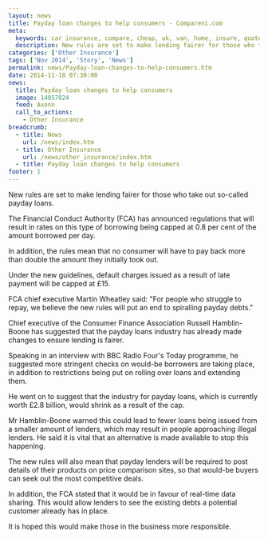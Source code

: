 ```yaml
---
layout: news
title: Payday loan changes to help consumers - Compareni.com
meta:
  keywords: car insurance, compare, cheap, uk, van, home, insure, quotes, online, comparison, bike, loans, life
  description: New rules are set to make lending fairer for those who take out so-called payday loans
categories: ['Other Insurance']
tags: ['Nov 2014', 'Story', 'News']
permalink: news/Payday-loan-changes-to-help-consumers.htm
date: 2014-11-18 07:30:00
news:
  title: Payday loan changes to help consumers
  image: 14057824
  feed: Axonn
  call_to_actions:
    - Other Insurance
breadcrumb:
  - title: News
    url: /news/index.htm
  - title: Other Insurance
    url: /news/other_insurance/index.htm
  - title: Payday loan changes to help consumers
footer: 1
---
```


New rules are set to make lending fairer for those who take out so-called payday loans.

The Financial Conduct Authority (FCA) has announced regulations that will result in rates on this type of borrowing being capped at 0.8 per cent of the amount borrowed per day.

In addition, the rules mean that no consumer will have to pay back more than double the amount they initially took out.

Under the new guidelines, default charges issued as a result of late payment will be capped at &pound;15.

FCA chief executive Martin Wheatley said: &quot;For people who struggle to repay, we believe the new rules will put an end to spiralling payday debts.&quot;

Chief executive of the Consumer Finance Association Russell Hamblin-Boone has suggested that the payday loans industry has already made changes to ensure lending is fairer.

Speaking in an interview with BBC Radio Four&#39;s Today programme, he suggested more stringent checks on would-be borrowers are taking place, in addition to restrictions being put on rolling over loans and extending them.

He went on to suggest that the industry for payday loans, which is currently worth &pound;2.8 billion, would shrink as a result of the cap.

Mr Hamblin-Boone warned this could lead to fewer loans being issued from a smaller amount of lenders, which may result in people approaching illegal lenders. He said it is vital that an alternative is made available to stop this happening.

The new rules will also mean that payday lenders will be required to post details of their products on price comparison sites, so that would-be buyers can seek out the most competitive deals.

In addition, the FCA stated that it would be in favour of real-time data sharing. This would allow lenders to see the existing debts a potential customer already has in place.&nbsp;

It is hoped this would make those in the business more responsible.&nbsp;
